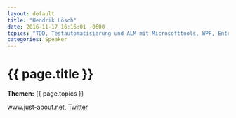 ```yaml
---
layout: default
title: "Hendrik Lösch"
date: 2016-11-17 16:16:01 -0600
topics: "TDD, Testautomatisierung und ALM mit Microsofttools, WPF, Enterprise Library und Prism"
categories: Speaker
---
```


# {{ page.title }}

**Themen:** {{ page.topics }}

www.just-about.net, [Twitter](http://twitter.com/herrloesch)